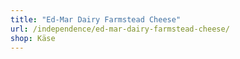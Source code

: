 ```yaml
---
title: "Ed-Mar Dairy Farmstead Cheese"
url: /independence/ed-mar-dairy-farmstead-cheese/
shop: Käse
---
```

